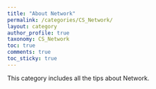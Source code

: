 ```yaml
---
title: "About Network"
permalink: /categories/CS_Network/
layout: category
author_profile: true
taxonomy: CS_Network
toc: true
comments: true
toc_sticky: true
---
```


This category includes all the tips about Network.
